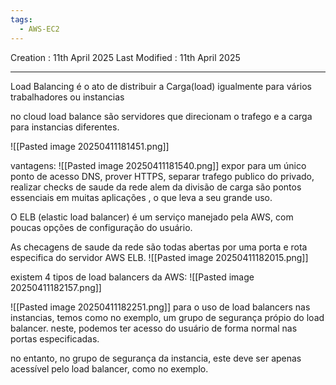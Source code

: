```yaml
---
tags:
  - AWS-EC2
---
```

Creation : 11th April 2025
Last Modified : 11th April 2025
___

Load Balancing é o ato de distribuir a Carga(load) igualmente para vários trabalhadores ou instancias

no cloud load balance são servidores que direcionam o trafego e a carga para instancias diferentes.

![[Pasted image 20250411181451.png]]

vantagens:
![[Pasted image 20250411181540.png]]
expor para um único ponto de acesso DNS, prover HTTPS, separar trafego publico do privado, realizar checks de saude da rede alem da divisão de carga são pontos essenciais em muitas aplicações , o que leva a seu grande uso.

O ELB (elastic load balancer) é um serviço manejado pela AWS, com poucas opções de configuração do usuário.

As checagens de saude da rede são todas abertas por uma porta e rota especifica do servidor AWS ELB.
![[Pasted image 20250411182015.png]]


existem 4 tipos de load balancers da AWS:
![[Pasted image 20250411182157.png]]



![[Pasted image 20250411182251.png]]
para o uso de load balancers nas instancias, temos como no exemplo, um grupo de segurança própio do load balancer.  neste, podemos ter acesso do usuário de forma normal nas portas especificadas.

no entanto, no grupo de segurança da instancia, este deve ser apenas acessível pelo load balancer, como no exemplo.


